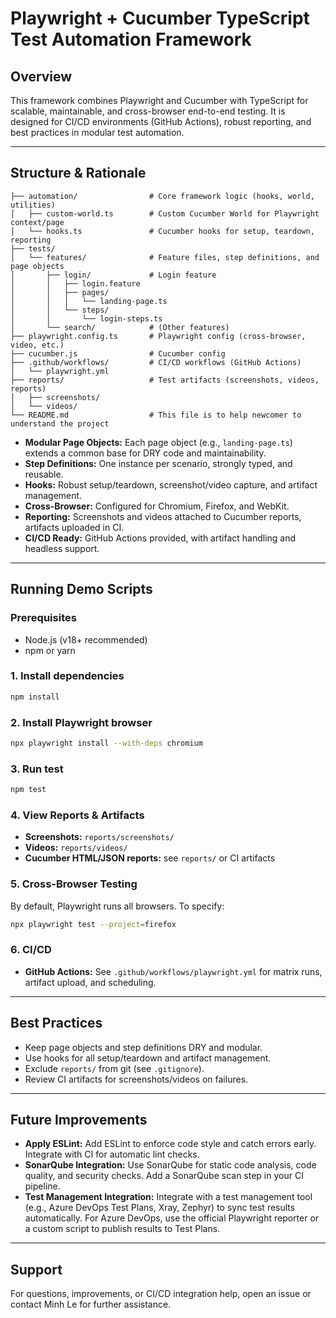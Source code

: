 # Playwright + Cucumber TypeScript Test Automation Framework

## Overview
This framework combines Playwright and Cucumber with TypeScript for scalable, maintainable, and cross-browser end-to-end testing. It is designed for CI/CD environments (GitHub Actions), robust reporting, and best practices in modular test automation.

---

## Structure & Rationale

```
├── automation/                # Core framework logic (hooks, world, utilities)
│   ├── custom-world.ts        # Custom Cucumber World for Playwright context/page
│   └── hooks.ts               # Cucumber hooks for setup, teardown, reporting
├── tests/
│   └── features/              # Feature files, step definitions, and page objects
│       ├── login/             # Login feature
│       │   ├── login.feature
│       │   ├── pages/
│       │   │   └── landing-page.ts
│       │   └── steps/
│       │       └── login-steps.ts
│       └── search/            # (Other features)
├── playwright.config.ts       # Playwright config (cross-browser, video, etc.)
├── cucumber.js                # Cucumber config
├── .github/workflows/         # CI/CD workflows (GitHub Actions)
│   └── playwright.yml
├── reports/                   # Test artifacts (screenshots, videos, reports)
│   ├── screenshots/
│   └── videos/
└── README.md                  # This file is to help newcomer to understand the project
```

- **Modular Page Objects:** Each page object (e.g., `landing-page.ts`) extends a common base for DRY code and maintainability.
- **Step Definitions:** One instance per scenario, strongly typed, and reusable.
- **Hooks:** Robust setup/teardown, screenshot/video capture, and artifact management.
- **Cross-Browser:** Configured for Chromium, Firefox, and WebKit.
- **Reporting:** Screenshots and videos attached to Cucumber reports, artifacts uploaded in CI.
- **CI/CD Ready:** GitHub Actions provided, with artifact handling and headless support.

---

## Running Demo Scripts

### Prerequisites
- Node.js (v18+ recommended)
- npm or yarn

### 1. Install dependencies
```sh
npm install
```

### 2. Install Playwright browser
```sh
npx playwright install --with-deps chromium
```

### 3. Run test
```sh
npm test
```

### 4. View Reports & Artifacts
- **Screenshots:** `reports/screenshots/`
- **Videos:** `reports/videos/`
- **Cucumber HTML/JSON reports:** see `reports/` or CI artifacts

### 5. Cross-Browser Testing
By default, Playwright runs all browsers. To specify:
```sh
npx playwright test --project=firefox
```

### 6. CI/CD
- **GitHub Actions:** See `.github/workflows/playwright.yml` for matrix runs, artifact upload, and scheduling.

---

## Best Practices
- Keep page objects and step definitions DRY and modular.
- Use hooks for all setup/teardown and artifact management.
- Exclude `reports/` from git (see `.gitignore`).
- Review CI artifacts for screenshots/videos on failures.

---

## Future Improvements
- **Apply ESLint:** Add ESLint to enforce code style and catch errors early. Integrate with CI for automatic lint checks.
- **SonarQube Integration:** Use SonarQube for static code analysis, code quality, and security checks. Add a SonarQube scan step in your CI pipeline.
- **Test Management Integration:** Integrate with a test management tool (e.g., Azure DevOps Test Plans, Xray, Zephyr) to sync test results automatically. For Azure DevOps, use the official Playwright reporter or a custom script to publish results to Test Plans.

---

## Support
For questions, improvements, or CI/CD integration help, open an issue or contact Minh Le for further assistance.
